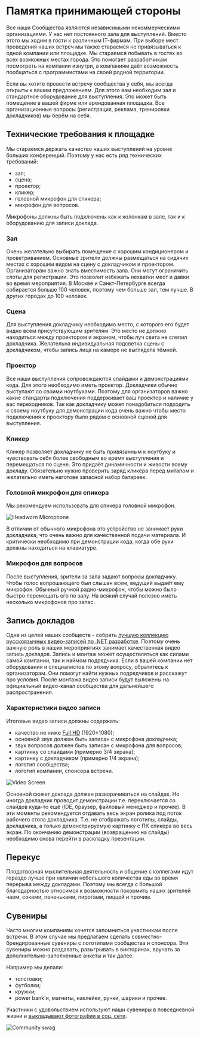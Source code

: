 # Памятка принимающей стороны

Все наши Сообщества являются независимыми некоммерческими организациями. У нас нет постоянного зала для выступлений. Вместо этого мы ходим в гости к различным IT-фирмам. При выборе мест проведения наших встреч мы также стараемся не привязываться к одной компании или площадке. Мы стараемся побывать в гостях во всех возможных местах города. Это помогает разработчикам посмотреть на компании изнутри, а компаниям даёт возможность пообщаться с программистами на своей родной территории.

Если вы хотите провести встречу сообщества у себя, мы всегда открыты к вашим предложениям. Для этого вам необходим зал и стандартное оборудование для выступления. Это может быть помещение в вашей фирме или арендованная площадка. Все организационные вопросы (регистрация, реклама, тренировки докладчиков) мы берём на себя.

## Технические требования к площадке

Мы стараемся держать качество наших выступлений на уровне больших конференций. Поэтому у нас есть ряд технических требований:

- зал;
- сцена;
- проектор;
- кликер;
- головной микрофон для спикера;
- микрофон для вопросов.

Микрофоны должны быть подключены как к колонкам в зале, так и к оборудованию для записи доклада.

### Зал

Очень желательно выбирать помещение с хорошим кондиционером и проветриванием. Основные зрители должны размещаться на сидячих местах с хорошим видом на сцену с докладчиком и проектором. Организаторам важно знать вместимость зала. Они могут ограничить слоты для регистрации. Это позволит избежать нехватки мест и давки во время мероприятия. В Москве и Санкт-Петербурге всегда собирается больше 100 человек, поэтому чем больше зал, тем лучше. В других городах до 100 человек.

### Сцена

Для выступления докладчику необходимо место, с которого его будет видно всем присутствующим зрителям. Это место не должно находиться между проектором и экраном, чтобы луч света не слепил докладчика. Желательна индивидуальная подсветка сцены с докладчиком, чтобы запись лица на камере не выглядела тёмной.

### Проектор

Все наши выступления сопровождаются слайдами и демонстрациями кода. Для этого необходимо иметь проектор. Докладчики обычно выступают со своими ноутбуками. Поэтому для организаторов важно какие стандарты подключения поддерживает ваш проектор и наличие у вас переходников. Так как докладчику может понадобиться подходить к своему ноутбуку для демонстрации кода очень важно чтобы место подключения к проектору было рядом с основной сценой для выступления.

### Кликер

Кликер позволяет докладчику не быть привязанным к ноутбуку и чувствовать себя более свободным во время выступления и перемещаться по сцене. Это придаёт динамичности и живости всему докладу. Обязательно нужно проверить заряд кликера перед митапом и желательно иметь наготове запасной набор батареек.

### Головной микрофон для спикера

Мы рекомендуем использовать для спикера головной микрофон.

![Headworn Microphone](./Instruction%20to%20host%20images/headworn-microphone.jpg)

В отличии от обычного микрофона это устройство не занимает руки докладчика, что очень важно для качественной подачи материала. И критически необходимо при демонстрации кода, когда обе руки должны находиться на клавиатуре.

### Микрофон для вопросов

После выступления, зрители за зала задают вопросы докладчику. Чтобы голос вопрошающего был слышан всем, ведущий выдаёт ему микрофон. Обычный ручной радио-микрофон, чтобы можно было быстро перемещать его по залу. На всякий случай полезно иметь несколько микрофонов про запас.

## Запись докладов

Одна из целей наших сообществ - собрать [лучшую коллекцию русскоязычных видео-записей по .NET разработке](https://www.youtube.com/DotNetRu). Поэтому очень важную роль в наших мероприятиях занимает качественная видео запись докладов. Запись и монтаж может осуществляться как силами самой компании, так и наймом подрядчика. Если в вашей компании нет оборудования и специалистов по этому вопросу, обратитесь к организаторам. Они помогут найти нужных подрядчиков и расскажут про условия. После монтажа видео записи будут выложены на официальный видео-канал сообщества для дальнейшего распространения.

### Характеристики видео записи

Итоговые видео записи должны содержать:

- качество не ниже [Full HD](https://ru.wikipedia.org/wiki/Full_HD) (1920×1080);
- основной звук должен быть записан с микрофона докладчика;
- звук вопросов должен быть записан с микрофона для вопросов;
- картинку со слайдами (примерно 3/4 экрана);
- картинку с докладчиком (примерно 1/4 экрана);
- логотип сообщества;
- логотип компании, спонсора встречи.

![Video Screen](Instruction%20to%20host%20images/video-screen.png)

Основной сюжет доклада должен разворачиваться на слайдах. Но иногда докладчик проводит демонстрации т.е. переключается со слайдов куда-то ещё (IDE, браузер, файловый менеджер и прочее). В эти моменты рекомендуется отдавать весь экран ролика под поток рабочего стола докладчика. Т.е. не отображать логотипы, слайды, докладчика, а только демонстрируемую картинку с ПК спикера во весь экран. По окончанию демонстрации (возвращению на слайды) необходимо снова перейти в раскладку презентации.

## Перекус

Плодотворная мыслительная деятельность и общение с коллегами идут гораздо лучше при наличии небольшого количества еды во время перерыва между докладами. Поэтому мы всегда с большой благодарностью относимся к возможности покормить наших зрителей чаем, соками, печеньками, пирогами, пиццей и прочим.

## Сувениры

Часто многим компаниям хочется запомниться участникам после встречи. В этом случае мы предлагаем сделать совместно-брендированные сувениры с логотипами сообщества и спонсора. Эти сувениры можно раздавать, разыгрывать в викторинах, вручать за дополнительно-заполненные анкеты и так далее.

Например мы делали:

- толстовки;
- футболки;
- кружки;
- power bank'и, магниты, наклейки, ручки, шарики и прочее.

Участники с удовольствием используют наши сувениры в повседневной жизни и [выкладывают фотографии в соц. сети](https://vk.com/album-96893798_253970821).

![Community swag](Instruction%20to%20host%20images/swag.jpg)

